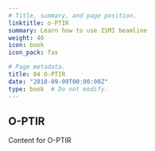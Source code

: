 ```yaml
---
# Title, summary, and page position.
linktitle: o-PTIR
summary: Learn how to use ISMI beamline
weight: 40
icon: book
icon_pack: fas

# Page metadata.
title: 04 O-PTIR
date: "2018-09-09T00:00:00Z"
type: book  # Do not modify.
---
```


## O-PTIR

Content for O-PTIR
